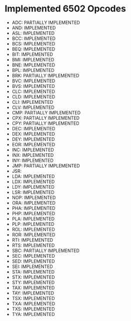 # Implemented 6502 Opcodes

* ADC: PARTIALLY IMPLEMENTED
* AND: IMPLEMENTED
* ASL: IMPLEMENTED
* BCC: IMPLEMENTED
* BCS: IMPLEMENTED
* BEQ: IMPLEMENTED
* BIT: IMPLEMENTED
* BMI: IMPLEMENTED
* BNE: IMPLEMENTED
* BPL: IMPLEMENTED
* BRK: PARTIALLY IMPLEMENTED
* BVC: IMPLEMENTED
* BVS: IMPLEMENTED
* CLC: IMPLEMENTED
* CLD: IMPLEMENTED
* CLI: IMPLEMENTED
* CLV: IMPLEMENTED
* CMP: PARTIALLY IMPLEMENTED
* CPX: PARTIALLY IMPLEMENTED
* CPY: PARTIALLY IMPLEMENTED
* DEC: IMPLEMENTED
* DEX: IMPLEMENTED
* DEY: IMPLEMENTED
* EOR: IMPLEMENTED
* INC: IMPLEMENTED
* INX: IMPLEMENTED
* INY: IMPLEMENTED
* JMP: PARTIALLY IMPLEMENTED
* JSR:
* LDA: IMPLEMENTED
* LDX: IMPLEMENTED
* LDY: IMPLEMENTED
* LSR: IMPLEMENTED
* NOP: IMPLEMENTED
* ORA: IMPLEMENTED
* PHA: IMPLEMENTED
* PHP: IMPLEMENTED
* PLA: IMPLEMENTED
* PLP: IMPLEMENTED
* ROL: IMPLEMENTED
* ROR: IMPLEMENTED
* RTI: IMPLEMENTED
* RTS: IMPLEMENTED
* SBC: PARTIALLY IMPLEMENTED
* SEC: IMPLEMENTED
* SED: IMPLEMENTED
* SEI: IMPLEMENTED
* STA: IMPLEMENTED
* STX: IMPLEMENTED
* STY: IMPLEMENTED
* TAX: IMPLEMENTED
* TAY: IMPLEMENTED
* TSX: IMPLEMENTED
* TXA: IMPLEMENTED
* TXS: IMPLEMENTED
* TYA: IMPLEMENTED
